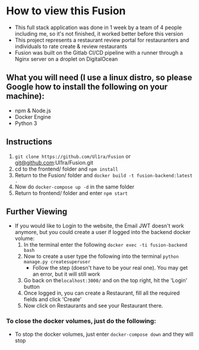 # How to view this Fusion
* This full stack application was done in 1 week by a team of 4 people including me, so it's not finished, it worked better before this version
* This project represents a restaurant review portal for restauranters and individuals to rate create & review restaurants
* Fusion was built on the Gitlab CI/CD pipeline with a runner through a Nginx server on a droplet on DigitalOcean


## What you will need (I use a linux distro, so please Google how to install the following on your machine):
- npm & Node.js
- Docker Engine
- Python 3

## Instructions
1. `git clone https://github.com/Ul1ra/Fusion` or git@github.com:Ul1ra/Fusion.git
2. cd to the frontend/ folder and `npm install`
3. Return to the Fusion/ folder and `docker build -t fusion-backend:latest .`
4. Now do `docker-compose up -d` in the same folder
5. Return to frontend/ folder and enter `npm start`

## Further Viewing
* If you would like to Login to the website, the Email JWT doesn't work anymore, but you could create a user if logged into the backend docker volume:
  1. In the terminal enter the following `docker exec -ti fusion-backend bash`
  2. Now to create a user type the following into the terminal `python manage.py createsuperuser`
      - Follow the step (doesn't have to be your real one). You may get an error, but it will still work
  3. Go back on the`localhost:3000/` and on the top right, hit the 'Login' button
  4. Once logged in, you can create a Restaurant, fill all the required fields and click 'Create' 
  5. Now click on Restaurants and see your Restaurant there.





### To close the docker volumes, just do the following:
* To stop the docker volumes, just enter `docker-compose down` and they will stop 
